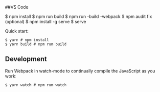 ##VS Code

$ npm install 
$ npm run build
$ npm run -build -webpack
$ npm audit fix (optional)
$ npm install -g serve
$ serve

Quick start:

```
$ yarn # npm install
$ yarn build # npm run build
````

## Development

Run Webpack in watch-mode to continually compile the JavaScript as you work:

```
$ yarn watch # npm run watch
```

